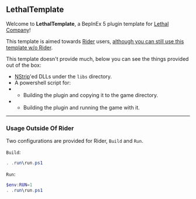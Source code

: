 ﻿## LethalTemplate

Welcome to **LethalTemplate**, a BepInEx 5 plugin template for [Lethal Company](https://store.steampowered.com/app/1966720/Lethal_Company/)!

This template is aimed towards [Rider](https://www.jetbrains.com/rider/) users, [although you can still use this template w/o Rider](#usage-outside-of-rider).

This template doesn't provide much, below you can see the things provided out of the box:

- [NStrip](https://github.com/bbepis/NStrip)'ed DLLs under the `libs` directory. 
- A powershell script for:
- - Building the plugin and copying it to the game directory.
- - Building the plugin and running the game with it.


---
### Usage Outside Of Rider

Two configurations are provided for Rider, `Build` and `Run`.

`Build`:
```powershell
. .run\run.ps1
```

`Run`:
```powershell
$env:RUN=1
. .run\run.ps1
```
